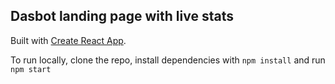 ## Dasbot landing page with live stats

Built with [Create React App](https://create-react-app.dev/).

To run locally, clone the repo, install dependencies with `npm install` and run `npm start`
